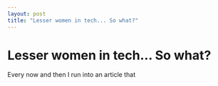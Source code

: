 ```yaml
---
layout: post
title: "Lesser women in tech... So what?"
---
```

Lesser women in tech... So what?
===
Every now and then I run into an article that
